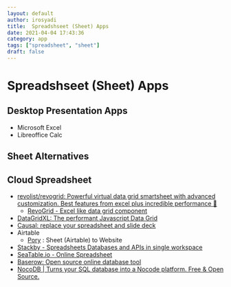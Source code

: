 ```yaml
---
layout: default
author: irosyadi
title:  Spreadshseet (Sheet) Apps
date: 2021-04-04 17:43:36
category: app
tags: ["spreadsheet", "sheet"]
draft: false
---
```


# Spreadshseet (Sheet) Apps

## Desktop Presentation Apps
- Microsoft Excel
- Libreoffice Calc

## Sheet Alternatives


## Cloud Spreadsheet
- [revolist/revogrid: Powerful virtual data grid smartsheet with advanced customization. Best features from excel plus incredible performance 🔋](https://github.com/revolist/revogrid)
    - [RevoGrid - Excel like data grid component](https://revolist.github.io/revogrid/)
- [DataGridXL: The performant Javascript Data Grid](https://www.datagridxl.com/)
- [Causal: replace your spreadsheet and slide deck](https://www.causal.app/)
- Airtable
  - [Pory](https://pory.io/) : Sheet (Airtable) to Website
- [Stackby - Spreadsheets Databases and APIs in single workspace](https://stackby.com/)
- [SeaTable.io - Online Spreadsheet](https://seatable.io/en/)
- [Baserow: Open source online database tool](https://baserow.io/)
- [NocoDB | Turns your SQL database into a Nocode platform. Free & Open Source.](https://nocodb.com/)




